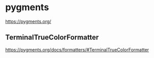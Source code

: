 # pygments

<https://pygments.org/>

## TerminalTrueColorFormatter

https://pygments.org/docs/formatters/#TerminalTrueColorFormatter
